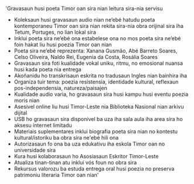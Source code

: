 'Gravasaun husi poeta Timor oan sira nian leitura sira-nia servisu

- Koleksaun husi gravasaun audio nian ne’ebé hatudu poeta kontemporaneu Timor oan sira nian rekita sira-nia obra orijinal sira iha Tetum, Portuges, no lian lokal sira
- Inklui poeta sira ne’ebé ona estabelese ona no mos poeta sira ne’ebé foin hakat liu husi poezia Timor oan nian
- Poeta sira ne’ebé reprezenta: Xanana Gusmão, Abé Barreto Soares, Celso Oliveira, Naldo Rei, Eugenia da Costa, Rosália Soares
- Gravasaun sira foti kualidade vokal uniku, ritmu, no emosional nuansa husi kada poeta nia entrega
- Akoñanidu ho transkrisaun eskrita no tradusaun Ingles nian bainhira iha
- Organiza tuir tema: poezia resistensia, identidade kultural, reflexaun pos-independensia, natureza/paisajen
- Kualidade audio varia, ho gravasaun sira husi kampu husi eventu poezia moris nian
- Asesivel online liu husi Timor-Leste nia Biblioteka Nasional nian arkivu dijital
- USB ho gravasaun sira disponivel ba uza iha sala aula iha area sira ho aksesu internet limitadu
- Materiais suplementares inklui biografia poeta sira nian no kontestu kultural/istoriku ba obra sira ne'ebé hili ona
- Autorizasaun fo ona ba uza edukativu iha eskola Timor oan no universidade sira
- Kura husi kolaborasaun ho Asosiasaun Eskritor Timor-Leste
- Atualiza tinan-tinan atu inklui vós foun no obra sira
- Rekursus valorozu ba estuda entrega oral husi poezia no preserva patrimoniu literaria Timor oan nian'